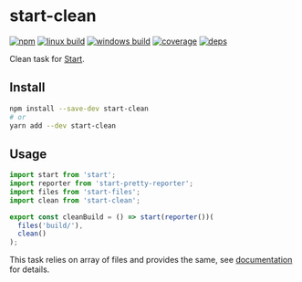 # start-clean

[![npm](https://img.shields.io/npm/v/start-clean.svg?style=flat-square)](https://www.npmjs.com/package/start-clean)
[![linux build](https://img.shields.io/travis/start-runner/clean/master.svg?label=linux&style=flat-square)](https://travis-ci.org/start-runner/clean)
[![windows build](https://img.shields.io/appveyor/ci/start-runner/clean/master.svg?label=windows&style=flat-square)](https://ci.appveyor.com/project/start-runner/clean)
[![coverage](https://img.shields.io/codecov/c/github/start-runner/clean/master.svg?style=flat-square)](https://codecov.io/github/start-runner/clean)
[![deps](https://img.shields.io/gemnasium/start-runner/clean.svg?style=flat-square)](https://gemnasium.com/start-runner/clean)

Clean task for [Start](https://github.com/start-runner/start).

## Install

```sh
npm install --save-dev start-clean
# or
yarn add --dev start-clean
```

## Usage

```js
import start from 'start';
import reporter from 'start-pretty-reporter';
import files from 'start-files';
import clean from 'start-clean';

export const cleanBuild = () => start(reporter())(
  files('build/'),
  clean()
);
```

This task relies on array of files and provides the same, see [documentation](https://github.com/start-runner/start#readme) for details.
